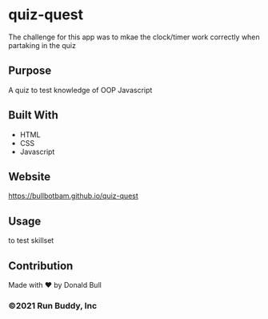 # quiz-quest


The challenge for this app was to mkae the clock/timer work correctly when partaking in the quiz



## Purpose
A quiz to test knowledge of OOP Javascript

## Built With
* HTML
* CSS
* Javascript

## Website
https://bullbotbam.github.io/quiz-quest


## Usage
to test skillset




## Contribution
Made with ❤️ by Donald Bull
### ©️2021 Run Buddy, Inc 

